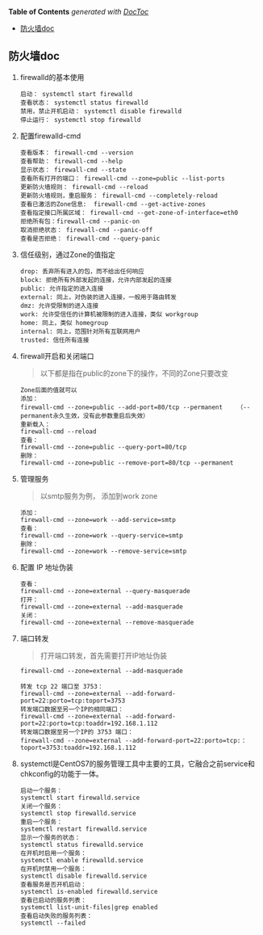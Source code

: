 <!-- START doctoc generated TOC please keep comment here to allow auto update -->
<!-- DON'T EDIT THIS SECTION, INSTEAD RE-RUN doctoc TO UPDATE -->
**Table of Contents**  *generated with [DocToc](https://github.com/thlorenz/doctoc)*

- [防火墙doc](#%E9%98%B2%E7%81%AB%E5%A2%99doc)

<!-- END doctoc generated TOC please keep comment here to allow auto update -->

## 防火墙doc

1. firewalld的基本使用
    ```
    启动： systemctl start firewalld
    查看状态： systemctl status firewalld 
    禁用，禁止开机启动： systemctl disable firewalld
    停止运行： systemctl stop firewalld
    ```
 
 

2. 配置firewalld-cmd
    ```
    查看版本： firewall-cmd --version
    查看帮助： firewall-cmd --help
    显示状态： firewall-cmd --state
    查看所有打开的端口： firewall-cmd --zone=public --list-ports
    更新防火墙规则： firewall-cmd --reload
    更新防火墙规则，重启服务： firewall-cmd --completely-reload
    查看已激活的Zone信息:  firewall-cmd --get-active-zones
    查看指定接口所属区域： firewall-cmd --get-zone-of-interface=eth0
    拒绝所有包：firewall-cmd --panic-on
    取消拒绝状态： firewall-cmd --panic-off
    查看是否拒绝： firewall-cmd --query-panic
    ```
 
3. 信任级别，通过Zone的值指定
    ```
    drop: 丢弃所有进入的包，而不给出任何响应 
    block: 拒绝所有外部发起的连接，允许内部发起的连接 
    public: 允许指定的进入连接 
    external: 同上，对伪装的进入连接，一般用于路由转发 
    dmz: 允许受限制的进入连接 
    work: 允许受信任的计算机被限制的进入连接，类似 workgroup 
    home: 同上，类似 homegroup 
    internal: 同上，范围针对所有互联网用户 
    trusted: 信任所有连接
    ```

4. firewall开启和关闭端口
    > 以下都是指在public的zone下的操作，不同的Zone只要改变
    ```
    Zone后面的值就可以
    添加：
    firewall-cmd --zone=public --add-port=80/tcp --permanent    （--permanent永久生效，没有此参数重启后失效）
    重新载入：
    firewall-cmd --reload
    查看：
    firewall-cmd --zone=public --query-port=80/tcp
    删除：
    firewall-cmd --zone=public --remove-port=80/tcp --permanent
    ```
 
5. 管理服务
    > 以smtp服务为例， 添加到work zone
    ```
    添加：
    firewall-cmd --zone=work --add-service=smtp
    查看：
    firewall-cmd --zone=work --query-service=smtp
    删除：
    firewall-cmd --zone=work --remove-service=smtp
    ```

 
6. 配置 IP 地址伪装
    ```
    查看：
    firewall-cmd --zone=external --query-masquerade
    打开：
    firewall-cmd --zone=external --add-masquerade
    关闭：
    firewall-cmd --zone=external --remove-masquerade
    ```
 
7. 端口转发
    > 打开端口转发，首先需要打开IP地址伪装
    ```
    firewall-cmd --zone=external --add-masquerade
    
    转发 tcp 22 端口至 3753：
    firewall-cmd --zone=external --add-forward-port=22:porto=tcp:toport=3753
    转发端口数据至另一个IP的相同端口：
    firewall-cmd --zone=external --add-forward-port=22:porto=tcp:toaddr=192.168.1.112
    转发端口数据至另一个IP的 3753 端口：
    firewall-cmd --zone=external --add-forward-port=22:porto=tcp:：toport=3753:toaddr=192.168.1.112
    ```
 
8. systemctl是CentOS7的服务管理工具中主要的工具，它融合之前service和chkconfig的功能于一体。
    ```
    启动一个服务：
    systemctl start firewalld.service
    关闭一个服务：
    systemctl stop firewalld.service
    重启一个服务：
    systemctl restart firewalld.service
    显示一个服务的状态：
    systemctl status firewalld.service
    在开机时启用一个服务：
    systemctl enable firewalld.service
    在开机时禁用一个服务：
    systemctl disable firewalld.service
    查看服务是否开机启动：
    systemctl is-enabled firewalld.service
    查看已启动的服务列表：
    systemctl list-unit-files|grep enabled
    查看启动失败的服务列表：
    systemctl --failed
    ```